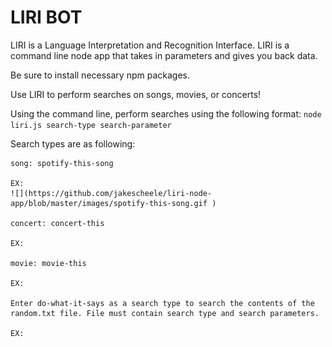 # LIRI BOT

LIRI is a Language Interpretation and Recognition Interface. LIRI is a command line node app that takes in parameters and gives you back data.

Be sure to install necessary npm packages.


Use LIRI to perform searches on songs, movies, or concerts! 

Using the command line, perform searches using the following format: 
`node liri.js search-type search-parameter`


Search types are as following:

    song: spotify-this-song

    EX: 
    ![](https://github.com/jakescheele/liri-node-app/blob/master/images/spotify-this-song.gif )

    concert: concert-this

    EX: 

    movie: movie-this

    EX: 

    Enter do-what-it-says as a search type to search the contents of the random.txt file. File must contain search type and search parameters.

    EX: 
